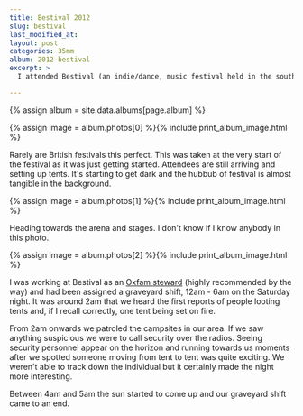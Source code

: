 ```yaml
---
title: Bestival 2012
slug: bestival
last_modified_at:
layout: post
categories: 35mm
album: 2012-bestival
excerpt: >
  I attended Bestival (an indie/dance, music festival held in the south of England towards the end of summer) in 2012 when it based at Robin Hill Park on the Isle of Wight. See photos taken at the start of the festival activities and towards the end in the middle of night during which Oxfam Stewards (myself included) were patrolling the festival's campsites in response to reports of thefts and tent burnings.

---
```

{% assign album = site.data.albums[page.album] %}

{% assign image = album.photos[0] %}{% include print_album_image.html %}

Rarely are British festivals this perfect. This was taken at the very start of the festival as it was just getting started. Attendees are still arriving and setting up tents. It's starting to get dark and the hubbub of festival is almost tangible in the background.

{% assign image = album.photos[1] %}{% include print_album_image.html %}

Heading towards the arena and stages. I don't know if I know anybody in this photo.

{% assign image = album.photos[2] %}{% include print_album_image.html %}

I was working at Bestival as an [Oxfam steward][oxfam-stewarding] (highly recommended by the way) and had been assigned a graveyard shift, 12am - 6am on the Saturday night. It was around 2am that we heard the first reports of people looting tents and, if I recall correctly, one tent being set on fire.

From 2am onwards we patroled the campsites in our area. If we saw anything suspicious we were to call security over the radios. Seeing security personnel appear on the horizon and running towards us moments after we spotted someone moving from tent to tent was quite exciting. We weren't able to track down the individual but it certainly made the night more interesting.

[oxfam-stewarding]: https://www.oxfam.org.uk/stewarding "Oxfam stewards"

Between 4am and 5am the sun started to come up and our graveyard shift came to an end.
